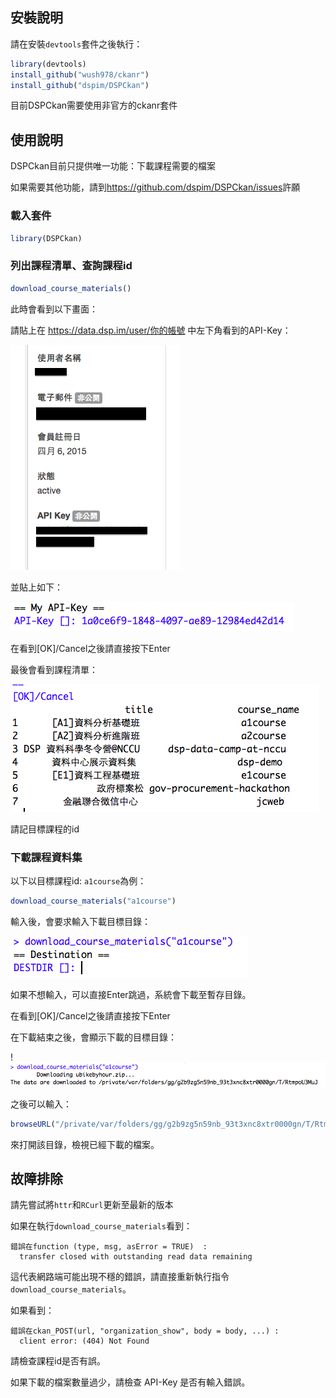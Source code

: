## 安裝說明

請在安裝`devtools`套件之後執行：

```r
library(devtools)
install_github("wush978/ckanr")
install_github("dspim/DSPCkan")
```

目前DSPCkan需要使用非官方的ckanr套件

## 使用說明

DSPCkan目前只提供唯一功能：下載課程需要的檔案

如果需要其他功能，請到<https://github.com/dspim/DSPCkan/issues>許願

### 載入套件

```r
library(DSPCkan)
```

### 列出課程清單、查詢課程id

```r
download_course_materials()
```

此時會看到以下畫面：


請貼上在 <https://data.dsp.im/user/你的帳號> 中左下角看到的API-Key：

![](query_apikey.png)

並貼上如下：

![](apikey.png)

在看到[OK]/Cancel之後請直接按下Enter

最後會看到課程清單：

![](list_packages.png)


請記目標課程的id

### 下載課程資料集

以下以目標課程id: `a1course`為例：

```r
download_course_materials("a1course")
```

輸入後，會要求輸入下載目標目錄：

![](destination.png)

如果不想輸入，可以直接Enter跳過，系統會下載至暫存目錄。

在看到[OK]/Cancel之後請直接按下Enter

在下載結束之後，會顯示下載的目標目錄：

!![](download.png)

之後可以輸入：

```r
browseURL("/private/var/folders/gg/g2b9zg5n59nb_93t3xnc8xtr0000gn/T/RtmpoU3MuJ")
```

來打開該目錄，檢視已經下載的檔案。

## 故障排除

請先嘗試將`httr`和`RCurl`更新至最新的版本

如果在執行`download_course_materials`看到：

```
錯誤在function (type, msg, asError = TRUE)  : 
  transfer closed with outstanding read data remaining
```

這代表網路端可能出現不穩的錯誤，請直接重新執行指令`download_course_materials`。

如果看到：

```
錯誤在ckan_POST(url, "organization_show", body = body, ...) : 
  client error: (404) Not Found 
```

請檢查課程id是否有誤。

如果下載的檔案數量過少，請檢查 API-Key 是否有輸入錯誤。
